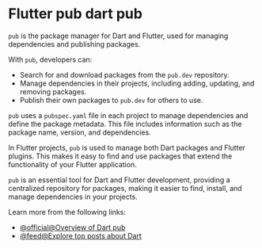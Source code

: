 # Flutter pub dart pub

`pub` is the package manager for Dart and Flutter, used for managing dependencies and publishing packages.

With `pub`, developers can:

- Search for and download packages from the `pub.dev` repository.
- Manage dependencies in their projects, including adding, updating, and removing packages.
- Publish their own packages to `pub.dev` for others to use.

`pub` uses a `pubspec.yaml` file in each project to manage dependencies and define the package metadata. This file includes information such as the package name, version, and dependencies.

In Flutter projects, `pub` is used to manage both Dart packages and Flutter plugins. This makes it easy to find and use packages that extend the functionality of your Flutter application.

`pub` is an essential tool for Dart and Flutter development, providing a centralized repository for packages, making it easier to find, install, and manage dependencies in your projects.

Learn more from the following links:

- [@official@Overview of Dart pub](https://dart.dev/tools/pub/cmd)
- [@feed@Explore top posts about Dart](https://app.daily.dev/tags/dart?ref=roadmapsh)
